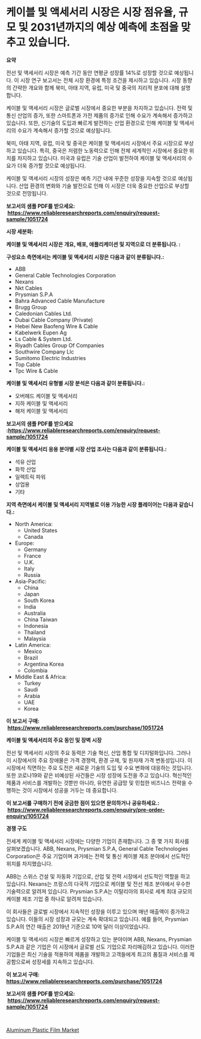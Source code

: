 <p><h1>케이블 및 액세서리 시장은 시장 점유율, 규모 및 2031년까지의 예상 예측에 초점을 맞추고 있습니다.</h1></p><p><strong>요약</strong></p>
<p><p>전선 및 액세서리 시장은 예측 기간 동안 연평균 성장률 14%로 성장할 것으로 예상됩니다. 이 시장 연구 보고서는 전체 시장 환경에 특정 조건을 제시하고 있습니다. 시장 동향의 간략한 개요와 함께 북미, 아태 지역, 유럽, 미국 및 중국의 지리적 분포에 대해 설명합니다.</p><p>케이블 및 액세서리 시장은 글로벌 시장에서 중요한 부분을 차지하고 있습니다. 전력 및 통신 산업의 증가, 또한 스마트폰과 가전 제품의 증가로 인해 수요가 계속해서 증가하고 있습니다. 또한, 신기술의 도입과 빠르게 발전하는 산업 환경으로 인해 케이블 및 액세서리의 수요가 계속해서 증가할 것으로 예상됩니다.</p><p>북미, 아태 지역, 유럽, 미국 및 중국은 케이블 및 액세서리 시장에서 주요 시장으로 부상하고 있습니다. 특히, 중국은 저렴한 노동력으로 인해 전체 세계적인 시장에서 중요한 위치를 차지하고 있습니다. 미국과 유럽은 기술 산업이 발전하여 케이블 및 액세서리의 수요가 더욱 증가할 것으로 예상됩니다.</p><p>케이블 및 액세서리 시장의 성장은 예측 기간 내에 꾸준한 성장을 지속할 것으로 예상됩니다. 산업 환경의 변화와 기술 발전으로 인해 이 시장은 더욱 중요한 산업으로 부상할 것으로 전망됩니다.</p></p>
<p><strong>보고서의 샘플 PDF를 받으세요: &nbsp;<a href="https://www.reliableresearchreports.com/enquiry/request-sample/1051724">https://www.reliableresearchreports.com/enquiry/request-sample/1051724</a></strong></p>
<p><strong>시장 세분화:</strong></p>
<p><strong> 케이블 및 액세서리 시장은 개요, 배포, 애플리케이션 및 지역으로 더 분류됩니다. :</strong></p>
<p><strong>구성요소 측면에서는 케이블 및 액세서리 시장은 다음과 같이 분류됩니다.:</strong></p>
<p><ul><li>ABB</li><li>General Cable Technologies Corporation</li><li>Nexans</li><li>Nkt Cables</li><li>Prysmian S.P.A</li><li>Bahra Advanced Cable Manufacture</li><li>Brugg Group</li><li>Caledonian Cables Ltd.</li><li>Dubai Cable Company (Private)</li><li>Hebei New Baofeng Wire & Cable</li><li>Kabelwerk Eupen Ag</li><li>Ls Cable & System Ltd.</li><li>Riyadh Cables Group Of Companies</li><li>Southwire Company Llc</li><li>Sumitomo Electric Industries</li><li>Top Cable</li><li>Tpc Wire & Cable</li></ul></p>
<p><strong> 케이블 및 액세서리 유형별 시장 분석은 다음과 같이 분류됩니다.:</strong></p>
<p><ul><li>오버헤드 케이블 및 액세서리</li><li>지하 케이블 및 액세서리</li><li>해저 케이블 및 액세서리</li></ul></p>
<p><strong>보고서의 샘플 PDF를 받으세요 :<a href="https://www.reliableresearchreports.com/enquiry/request-sample/1051724">https://www.reliableresearchreports.com/enquiry/request-sample/1051724</a></strong></p>
<p><strong> 케이블 및 액세서리 응용 분야별 시장 산업 조사는 다음과 같이 분류됩니다.:</strong></p>
<p><ul><li>석유 산업</li><li>화학 산업</li><li>일렉트릭 파워</li><li>상업용</li><li>기타</li></ul></p>
<p><strong>지역 측면에서 케이블 및 액세서리 지역별로 이용 가능한 시장 플레이어는 다음과 같습니다.:</strong></p>
<p><ul>
    <li>
        North America:
        <ul>
            <li>United States</li>
            <li>Canada</li>
        </ul>
    </li>
    <li>
        Europe:
        <ul>
            <li>Germany</li>
            <li>France</li>
            <li>U.K.</li>
            <li>Italy</li>
            <li>Russia</li>
        </ul>
    </li>
    <li>
        Asia-Pacific:
        <ul>
            <li>China</li>
            <li>Japan</li>
            <li>South Korea</li>
            <li>India</li>
            <li>Australia</li>
            <li>China Taiwan</li>
            <li>Indonesia</li>
            <li>Thailand</li>
            <li>Malaysia</li>
        </ul>
    </li>
    <li>
        Latin America:
        <ul>
            <li>Mexico</li>
            <li>Brazil</li>
            <li>Argentina Korea</li>
            <li>Colombia</li>
        </ul>
    </li>
    <li>
        Middle East & Africa:
        <ul>
            <li>Turkey</li>
            <li>Saudi</li>
            <li>Arabia</li>
            <li>UAE</li>
            <li>Korea</li>
        </ul>
    </li>
    </ul></p>
<p><strong>이 보고서 구매: &nbsp;<a href="https://www.reliableresearchreports.com/purchase/1051724">https://www.reliableresearchreports.com/purchase/1051724</a></strong></p>
<p><strong>케이블 및 액세서리의 주요 동인 및 장벽 시장</strong></p>
<p><p>전선 및 액세서리 시장의 주요 동력은 기술 혁신, 산업 통합 및 디지털화입니다. 그러나 이 시장에서의 주요 장애물은 가격 경쟁력, 환경 규제, 및 원자재 가격 변동성입니다. 이 시장에서 직면하는 주요 도전은 새로운 기술의 도입 및 수요 변화에 대응하는 것입니다. 또한 코로나19와 같은 비예상된 사건들은 시장 성장에 도전을 주고 있습니다. 혁신적인 제품과 서비스를 개발하는 것뿐만 아니라, 유연한 공급망 및 민첩한 비즈니스 전략을 수행하는 것이 시장에서 성공을 거두는 데 중요합니다.</p></p>
<p><strong>이 보고서를 구매하기 전에 궁금한 점이 있으면 문의하거나 공유하세요.: &nbsp;<a href="https://www.reliableresearchreports.com/enquiry/pre-order-enquiry/1051724">https://www.reliableresearchreports.com/enquiry/pre-order-enquiry/1051724</a></strong></p>
<p><strong>경쟁 구도</strong></p>
<p><p>전세계 케이블 및 액세서리 시장에는 다양한 기업이 존재합니다. 그 중 몇 가지 회사를 살펴보겠습니다. ABB, Nexans, Prysmian S.P.A, General Cable Technologies Corporation은 주요 기업이며 과거에는 전력 및 통신 케이블 제조 분야에서 선도적인 위치를 차지했습니다.</p><p>ABB는 스위스 건설 및 자동화 기업으로, 산업 및 전력 시장에서 선도적인 역할을 하고 있습니다. Nexans는 프랑스의 다국적 기업으로 케이블 및 전선 제조 분야에서 우수한 기술력으로 알려져 있습니다. Prysmian S.P.A는 이탈리아의 회사로 세계 최대 규모의 케이블 제조 기업 중 하나로 알려져 있습니다.</p><p>이 회사들은 글로벌 시장에서 지속적인 성장을 이루고 있으며 매년 매출액이 증가하고 있습니다. 이들의 시장 성장과 규모는 계속 확대되고 있습니다. 예를 들어, Prysmian S.P.A의 연간 매출은 2019년 기준으로 10억 달러 이상이었습니다.</p><p>케이블 및 액세서리 시장은 빠르게 성장하고 있는 분야이며 ABB, Nexans, Prysmian S.P.A과 같은 기업은 이 시장에서 글로벌 선도 기업으로 자리매김하고 있습니다. 이러한 기업들은 최신 기술을 적용하여 제품을 개발하고 고객들에게 최고의 품질과 서비스를 제공함으로써 성장세를 지속하고 있습니다.</p></p>
<p><strong>이 보고서 구매: &nbsp; <a href="https://www.reliableresearchreports.com/purchase/1051724">https://www.reliableresearchreports.com/purchase/1051724</a></strong></p>
<p><strong>보고서의 샘플 PDF를 받으세요: &nbsp;<a href="https://www.reliableresearchreports.com/enquiry/request-sample/1051724">https://www.reliableresearchreports.com/enquiry/request-sample/1051724</a></strong><strong></strong></p>
<p>&nbsp;</p>
<p><p><a href="https://github.com/Glendatilghmankmgz0rbhwpy/Market-Research-Report-List-1/blob/main/aluminum-plastic-film-market.md">Aluminum Plastic Film Market</a></p></p>
